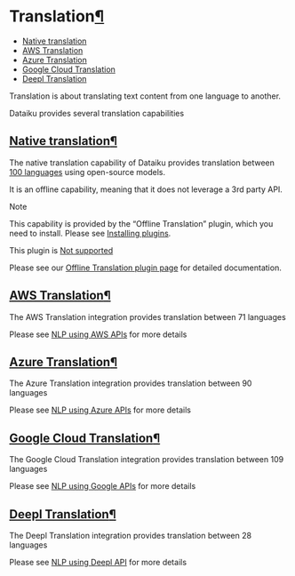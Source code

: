 Translation[¶](#translation "Permalink to this heading")
========================================================



* [Native translation](#native-translation)
* [AWS Translation](#aws-translation)
* [Azure Translation](#azure-translation)
* [Google Cloud Translation](#google-cloud-translation)
* [Deepl Translation](#deepl-translation)



Translation is about translating text content from one language to another.


Dataiku provides several translation capabilities



[Native translation](#id1)[¶](#native-translation "Permalink to this heading")
------------------------------------------------------------------------------


The native translation capability of Dataiku provides translation between [100 languages](https://huggingface.co/facebook/m2m100_418M/) using open\-source models.


It is an offline capability, meaning that it does not leverage a 3rd party API.



Note


This capability is provided by the “Offline Translation” plugin, which you need to install. Please see [Installing plugins](../plugins/installing.html).


This plugin is [Not supported](../troubleshooting/support-tiers.html)



Please see our [Offline Translation plugin page](https://www.dataiku.com/product/plugins/offline-translation/) for detailed documentation.




[AWS Translation](#id2)[¶](#aws-translation "Permalink to this heading")
------------------------------------------------------------------------


The AWS Translation integration provides translation between 71 languages


Please see [NLP using AWS APIs](aws-apis.html) for more details




[Azure Translation](#id3)[¶](#azure-translation "Permalink to this heading")
----------------------------------------------------------------------------


The Azure Translation integration provides translation between 90 languages


Please see [NLP using Azure APIs](azure-apis.html) for more details




[Google Cloud Translation](#id4)[¶](#google-cloud-translation "Permalink to this heading")
------------------------------------------------------------------------------------------


The Google Cloud Translation integration provides translation between 109 languages


Please see [NLP using Google APIs](google-apis.html) for more details




[Deepl Translation](#id5)[¶](#deepl-translation "Permalink to this heading")
----------------------------------------------------------------------------


The Deepl Translation integration provides translation between 28 languages


Please see [NLP using Deepl API](deepl-api.html) for more details